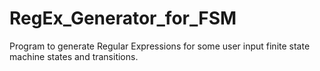 # RegEx_Generator_for_FSM
Program to generate Regular Expressions for some user input finite state machine states and transitions.
